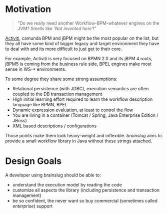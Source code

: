 # Motivation

> "Do we really need another Workflow-BPM-whatever engines on the JVM? Smells like *'Not invented here'*!"

[Activiti](http://activiti.org), camunda BPM and jBPM might be the most popular on the list, but they all have some kind of bigger legacy and target environment 
they have to deal with and its more difficult to just get to their core. 

For example, Activiti is very focused on BPMN 2.0 and its jBPM 4 roots, jBPM5 is coming from the business rule side, 
BPEL engines make most sense in WS-* environments.

To some degree they share some strong assumptions:

* Relational persistence (with JDBC), execution semantics are often coupled to the DB transaction management
* High initial learning effort required to learn the workflow description language like BPMN, BPEL
* Dynamic expression evaluation, at least to control the flow
* You are living in a container (Tomcat / Spring, Java Enterprise Edition / JBoss)
* XML based descriptions / configurations

Those points make them look heavy-weight and inflexible. 
*brainslug* aims to provide a small workflow library in Java without these strings attached.

# Design Goals

A developer using brainslug should be able to:

* understand the execution model by reading the code
* customize all aspects the library (including persistence and transaction management)
* be so confident, the never want so buy commercial (sometimes called *enterprise*) support
